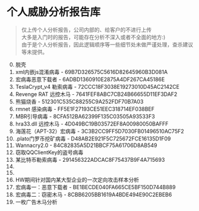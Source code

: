 # 个人威胁分析报告库

> 仅上传个人分析报告，公司内部的、给客户的不进行上传  
> 大多是入门时的报告，可能存在分析不深入或者不全面的地方:)  
> 由于是个人分析报告，因此逻辑顺序等一些细节处未做严谨处理，查杀建议等未提供。  

000. 脱壳
001. xml内嵌js混淆病毒 - 69B7D326575C5616D82645960B3D081A
002. 宏病毒恶意下载者 - 6ADBD1360910E2875A4DF267CA45186E
003. TeslaCrypt_v4 勒索病毒 - 72CCC18F3038E19273010D45AC2142CE
004. Revenge RAT 远控木马 - 7641FEF8ABC7CB24B66655D11EF3DAF2
005. 熊猫烧香 - 512301C535C88255C9A252FDF70B7A03
006. rmnet 感染病毒 - FF5E1F27193CE51EEC318714EF038BEF
007. MBR引导病毒 - 8CFA512BA62399F135C03505A93533F3
008. hra33.dll 远控木马 - 4D049BC19B03572EF8A00980050BAFFF
009. 海莲花（APT-32）宏病毒 - 3C3B2CC9FF5D7030FB01496510AC75F2
010. .plato门罗币挖矿病毒 - D48AB2E921F5C725672FCE16135D1F09
011. Wannacry2.0 - 84C82835A5D21BBCF75A61706D8AB549    
012. 窃取QQClientKey的盗号病毒  
013. 某比特币勒索病毒 - 291456322ADCAC8F75437B9F4A715693  
014.    
015.     
016. HW期间针对国内某大型企业的一次定向攻击样本分析  
017. 宏病毒一：恶意下载者 - BE1BECDE040FA665CE5BF150D744B889
018. 宏病毒二：窃密木马 - 8CBB6205BB1619A4BDE494E90C2EBEB6  
019. 一枚广告木马分析  
